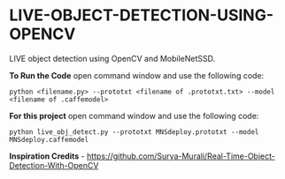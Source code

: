# LIVE-OBJECT-DETECTION-USING-OPENCV
 LIVE object detection using OpenCV and MobileNetSSD.

**To Run the Code**  open command window and use the following code:

```
python <filename.py> --prototxt <filename of .prototxt.txt> --model <filename of .caffemodel>
```

**For this project**  open command window and use the following code:

```
python live_obj_detect.py --prototxt MNSdeploy.prototxt --model MNSdeploy.caffemodel
```

**Inspiration Credits** - https://github.com/Surya-Murali/Real-Time-Object-Detection-With-OpenCV
